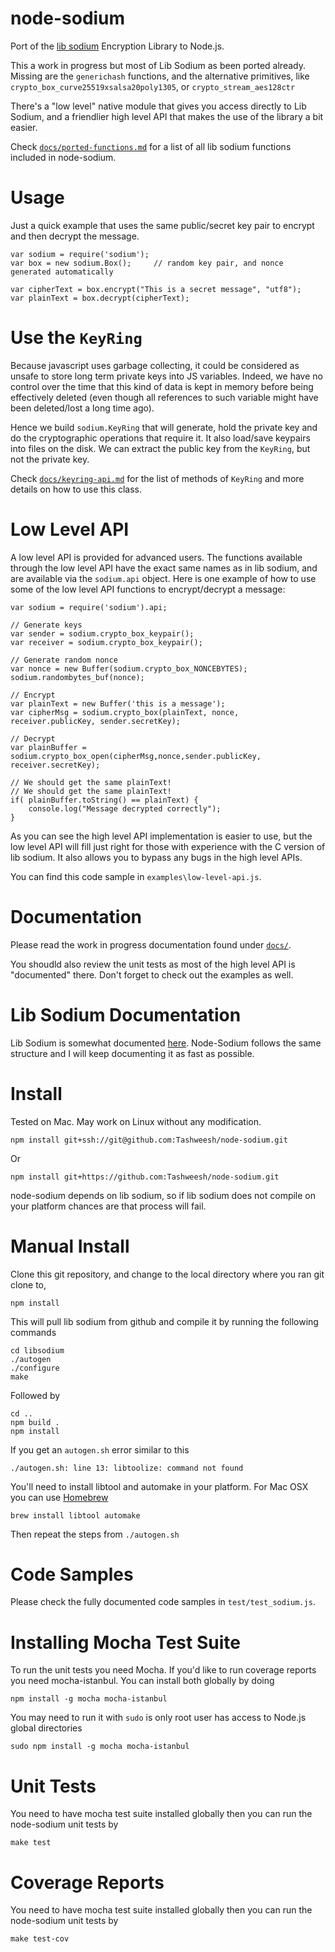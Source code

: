 # node-sodium


Port of the [lib sodium](https://github.com/jedisct1/libsodium) Encryption Library to Node.js.

This a work in progress but most of Lib Sodium as been ported already.
Missing are the `generichash` functions, and the alternative primitives, like `crypto_box_curve25519xsalsa20poly1305`, or `crypto_stream_aes128ctr`

There's a "low level" native module that gives you access directly to Lib Sodium, and a friendlier high level API that makes the use of the library a bit easier.

Check [`docs/ported-functions.md`](https://github.com/paixaop/node-sodium/tree/master/docs/ported-functions.md) for a list of all lib sodium functions included in node-sodium.

# Usage

Just a quick example that uses the same public/secret key pair to encrypt and then decrypt the message.

    var sodium = require('sodium');        
    var box = new sodium.Box();     // random key pair, and nonce generated automatically
    
    var cipherText = box.encrypt("This is a secret message", "utf8");
    var plainText = box.decrypt(cipherText);
    

# Use the `KeyRing`

Because javascript uses garbage collecting, it could be considered as unsafe to store long term private keys into JS variables. Indeed, we have no control over the time that this kind of data is kept in memory before being effectively deleted (even though all references to such variable might have been deleted/lost a long time ago).

Hence we build `sodium.KeyRing` that will generate, hold the private key and do the cryptographic operations that require it. It also load/save keypairs into files on the disk. We can extract the public key from the `KeyRing`, but not the private key.

Check [`docs/keyring-api.md`](https://github.com/Tashweesh/node-sodium/tree/master/docs/keyring-api.md) for the list of methods of `KeyRing` and more details on how to use this class.
    
# Low Level API
A low level API is provided for advanced users. The functions available through the low level API have the exact same names as in lib sodium, and are available via the `sodium.api` object. Here is one example of how to use some of the low level API functions to encrypt/decrypt a message:

    var sodium = require('sodium').api;
    
    // Generate keys
    var sender = sodium.crypto_box_keypair();
    var receiver = sodium.crypto_box_keypair();
    
	// Generate random nonce
    var nonce = new Buffer(sodium.crypto_box_NONCEBYTES);
	sodium.randombytes_buf(nonce);
    
    // Encrypt
    var plainText = new Buffer('this is a message');
    var cipherMsg = sodium.crypto_box(plainText, nonce, receiver.publicKey, sender.secretKey);

    // Decrypt
    var plainBuffer = sodium.crypto_box_open(cipherMsg,nonce,sender.publicKey, receiver.secretKey);

    // We should get the same plainText!
    // We should get the same plainText!
    if( plainBuffer.toString() == plainText) {
        console.log("Message decrypted correctly");
    }
    
As you can see the high level API implementation is easier to use, but the low level API will fill just right for those with experience with the C version of lib sodium. It also allows you to bypass any bugs in the high level APIs.

You can find this code sample in `examples\low-level-api.js`.
    
# Documentation
Please read the work in progress documentation found under [`docs/`](https://github.com/paixaop/node-sodium/tree/master/docs).

You shoudld also review the unit tests as most of the high level API is "documented" there.
Don't forget to check out the examples as well.

# Lib Sodium Documentation
Lib Sodium is somewhat documented [here](http://mob5.host.cs.st-andrews.ac.uk/html/). Node-Sodium follows the same structure and I will keep documenting it as fast as possible. 

# Install

Tested on Mac. May work on Linux without any modification.

    npm install git+ssh://git@github.com:Tashweesh/node-sodium.git

Or

    npm install git+https://github.com:Tashweesh/node-sodium.git

node-sodium depends on lib sodium, so if lib sodium does not compile on your platform chances are that process will fail.

# Manual Install
Clone this git repository, and change to the local directory where you ran git clone to, 

    npm install

This will pull lib sodium from github and compile it by running the following commands

    cd libsodium
    ./autogen
    ./configure
    make
    
Followed by

    cd ..
    npm build .
    npm install
    
If you get an `autogen.sh` error similar to this
    
    ./autogen.sh: line 13: libtoolize: command not found
    
You'll need to install libtool and automake in your platform. For Mac OSX you can use [Homebrew](http://brew.sh)

    brew install libtool automake    

Then repeat the steps from `./autogen.sh`
    

# Code Samples
Please check the fully documented code samples in `test/test_sodium.js`.

# Installing Mocha Test Suite

To run the unit tests you need Mocha. If you'd like to run coverage reports you need mocha-istanbul. You can install both globally by doing

    npm install -g mocha mocha-istanbul

You may need to run it with `sudo` is only root user has access to Node.js global directories

    sudo npm install -g mocha mocha-istanbul

# Unit Tests
You need to have mocha test suite installed globally then you can run the node-sodium unit tests by

    make test
    
# Coverage Reports
You need to have mocha test suite installed globally then you can run the node-sodium unit tests by
	
    make test-cov
	


